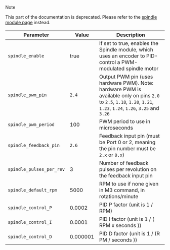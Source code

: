 
> [!NOTE]
> This part of the documentation is deprecated. Please refer to the [spindle module page](spindle-module) instead.

| Parameter               | Value   | Description |
| ----------------------- | ------- | ----------- |
| `spindle_enable`        | true    | If set to true, enables the Spindle module, which uses an encoder to PID-control a PWM-modulated spindle motor |
| `spindle_pwm_pin`       | `2.4`   | Output PWM pin (uses hardware PWM). Note: hardware PWM is available only on pins `2.0` to `2.5`, `1.18`, `1.20`, `1.21`, `1.23`, `1.24`, `1.26`, `3.25` and `3.26` |
| `spindle_pwm_period`    | 100     | PWM period to use in microseconds |
| `spindle_feedback_pin`  | `2.6`   | Feedback input pin (must be Port 0 or 2, meaning the pin number must be `2.x` or `0.x`) |
| `spindle_pulses_per_rev`| 3       | Number of feedback pulses per revolution on the feedback input pin |
| `spindle_default_rpm`   | 5000    | RPM to use if none given in M3 command, in rotations/minute |
| `spindle_control_P`     | 0.0002  | PID P factor (unit is 1 / RPM) |
| `spindle_control_I`     | 0.0001  | PID I factor (unit is 1 / ( RPM x seconds )) |
| `spindle_control_D`     | 0.000001| PID D factor (unit is 1 / (R PM / seconds )) |
